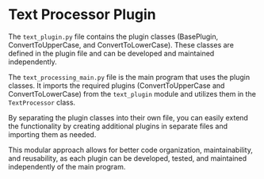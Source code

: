 # Text Processor Plugin

The `text_plugin.py` file contains the plugin classes (BasePlugin, ConvertToUpperCase, and ConvertToLowerCase). These classes are defined in the plugin file and can be developed and maintained independently.

The `text_processing_main.py` file is the main program that uses the plugin classes. It imports the required plugins (ConvertToUpperCase and ConvertToLowerCase) from the `text_plugin` module and utilizes them in the `TextProcessor` class.

By separating the plugin classes into their own file, you can easily extend the functionality by creating additional plugins in separate files and importing them as needed.

This modular approach allows for better code organization, maintainability, and reusability, as each plugin can be developed, tested, and maintained independently of the main program.